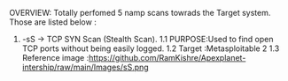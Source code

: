 OVERVIEW: Totally perfomed 5 namp scans towrads the Target system.
Those are listed below :

1. -sS -> TCP SYN Scan (Stealth Scan).
1.1   PURPOSE:Used to find open TCP ports without being easily logged.
1.2  Target :Metasploitable 2
1.3  Reference image :https://github.com/RamKishre/Apexplanet-intership/raw/main/Images/sS.png
